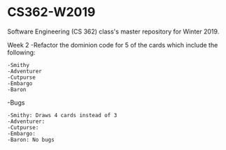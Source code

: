 # CS362-W2019
Software Engineering (CS 362) class's master repository for Winter 2019.

Week 2
-Refactor the dominion code for 5 of the cards which include the following:

	-Smithy
	-Adventurer
	-Cutpurse
	-Embargo
	-Baron

-Bugs

	-Smithy: Draws 4 cards instead of 3
	-Adventurer: 
	-Cutpurse:
	-Embargo: 
	-Baron: No bugs
